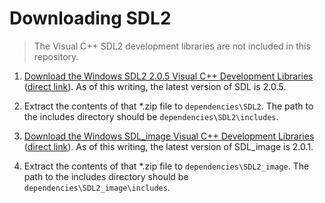 # Downloading SDL2

> The Visual C++ SDL2 development libraries are not included in this repository.

1. [Download the Windows SDL2 2.0.5 Visual C++ Development Libraries](https://www.libsdl.org/download-2.0.php) ([direct link](https://www.libsdl.org/release/SDL2-devel-2.0.5-VC.zip)). As of this writing, the latest version of SDL is 2.0.5.

2. Extract the contents of that *.zip file to `dependencies\SDL2`. The path to the includes directory should be `dependencies\SDL2\includes`.

3. [Download the Windows SDL_image Visual C++ Development Libraries](https://www.libsdl.org/projects/SDL_image/) ([direct link](https://www.libsdl.org/projects/SDL_image/release/SDL2_image-devel-2.0.1-VC.zip)). As of this writing, the latest version of SDL_image is 2.0.1.

4. Extract the contents of that *.zip file to `dependencies\SDL2_image`. The path to the includes directory should be `dependencies\SDL2_image\includes`.
